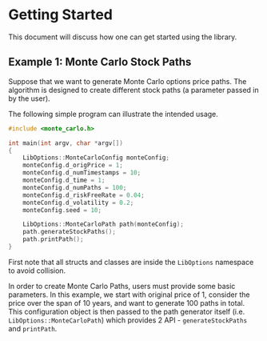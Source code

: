 # Getting Started

This document will discuss how one can get started using the library.

## Example 1: Monte Carlo Stock Paths

Suppose that we want to generate Monte Carlo options price paths. The algorithm is designed to create different stock paths (a parameter passed in by the user).

The following simple program can illustrate the intended usage.

```C++
#include <monte_carlo.h>

int main(int argv, char *argv[])
{
    LibOptions::MonteCarloConfig monteConfig;
    monteConfig.d_origPrice = 1;
    monteConfig.d_numTimestamps = 10;
    monteConfig.d_time = 1;
    monteConfig.d_numPaths = 100;
    monteConfig.d_riskFreeRate = 0.04;
    monteConfig.d_volatility = 0.2;
    monteConfig.seed = 10;

    LibOptions::MonteCarloPath path(monteConfig);
    path.generateStockPaths();
    path.printPath();
}
```

First note that all structs and classes are inside the `LibOptions` namespace to avoid collision.

In order to create Monte Carlo Paths, users must provide some basic parameters. In this example, we start with original price of 1, consider the price over the span of 10 years, and want to generate 100 paths in total. This configuration object is then passed to the path generator itself (i.e. `LibOptions::MonteCarloPath`) which provides 2 API - `generateStockPaths` and `printPath`.